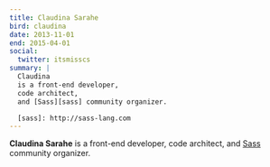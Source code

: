 ```yaml
---
title: Claudina Sarahe
bird: claudina
date: 2013-11-01
end: 2015-04-01
social:
  twitter: itsmisscs
summary: |
  Claudina
  is a front-end developer,
  code architect,
  and [Sass][sass] community organizer.

  [sass]: http://sass-lang.com
---
```


**Claudina Sarahe**
is a front-end developer,
code architect,
and [Sass][sass] community organizer.

[sass]: http://sass-lang.com
